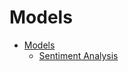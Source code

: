 # Models


- [Models](#models)
  - [Sentiment Analysis](https://huggingface.co/Davlan/naija-twitter-sentiment-afriberta-large)


<!--
  - [Named Entity Recognition](#named-entity-recognition)
  - [Text Classification](#text-classification)
  - [Sentiment Analysis](#sentiment-analysis)
  - [Summarization](#summarization)
  - [Question Answering](#question-answering)
  - [Embeddings](#embeddings)
  - [Language Model](#language-model)

## Named Entity Recognition

## Text Classification

## Sentiment Analysis


## Summarization

## Question Answering

## Multiple-Choice QA

## Reading Comprehension

## Translation

## Textual Entailment

## Query Paraphrasing

## Embeddings

## Language Model
-->
